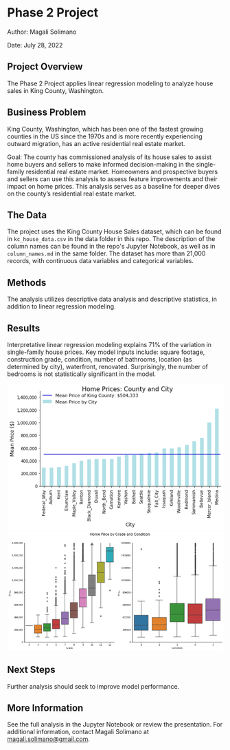 # Phase 2 Project

Author: Magali Solimano

Date: July 28, 2022

## Project Overview

The Phase 2 Project applies linear regression modeling to analyze house sales in King County, Washington.

## Business Problem

King County, Washington, which has been one of the fastest growing counties in the US since the 1970s and is more recently experiencing outward migration, has an active residential real estate market.

Goal: The county has commissioned analysis of its house sales to assist home buyers and sellers to make informed decision-making in the single-family residential real estate market. Homeowners and prospective buyers and sellers can use this analysis to assess feature improvements and their impact on home prices. This analysis serves as a baseline for deeper dives on the county’s residential real estate market.

## The Data

The project uses the King County House Sales dataset, which can be found in  `kc_house_data.csv` in the data folder in this repo. The description of the column names can be found in the repo's Jupyter Notebook, as well as in `column_names.md` in the same folder. The dataset has more than 21,000 records, with continuous data variables and categorical variables.

## Methods
The analysis utilizes descriptive data analysis and descriptive statistics, in addition to linear regression modeling.

## Results
Interpretative linear regression modeling explains 71% of the variation in single-family house prices. Key model inputs include: square footage, construction grade, condition, number of bathrooms, location (as determined by city), waterfront, renovated. Surprisingly, the number of bedrooms is not statistically significant in the model.

![price_city_figure](https://github.com/magalisolimano/dsc_phase2_project/blob/main/images/price_by_city.png)
![grade_condition_boxplots](https://github.com/magalisolimano/dsc_phase2_project/blob/main/images/grade_condition.png)

## Next Steps
Further analysis should seek to improve model performance.

## More Information
See the full analysis in the Jupyter Notebook or review the presentation. For additional information, contact Magali Solimano at magali.solimano@gmail.com.
